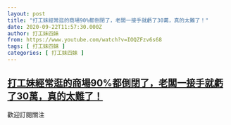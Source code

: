 ```yaml
---
layout: post
title: "打工妹經常逛的商場90%都倒閉了，老闆一接手就虧了30萬，真的太難了！"
date: 2020-09-22T11:57:30.000Z
author: 打工妹四妹
from: https://www.youtube.com/watch?v=IOQZFzv6s68
tags: [ 打工妹四妹 ]
categories: [ 打工妹四妹 ]
---
```

<!--1600775850000-->
[打工妹經常逛的商場90%都倒閉了，老闆一接手就虧了30萬，真的太難了！](https://www.youtube.com/watch?v=IOQZFzv6s68)
------

<div>
歡迎訂閱關注
</div>
